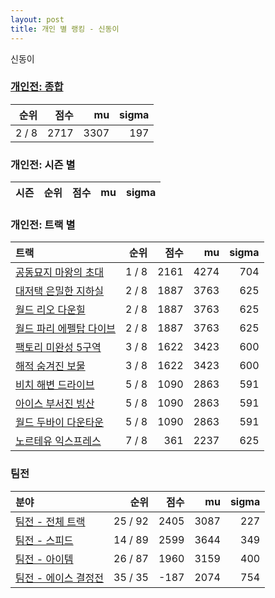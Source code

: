 ```yaml
---
layout: post
title: 개인 별 랭킹 - 신동이
---
```


신동이

### [개인전: 종합](../singles-full)

| 순위 | 점수 | mu | sigma |
|---:|---:|---:|---:|
| 2 / 8 | 2717 | 3307 | 197 |

### 개인전: 시즌 별

| 시즌 | 순위 | 점수 | mu | sigma |
|:---|---:|---:|---:|---:|

### 개인전: 트랙 별

| 트랙 | 순위 | 점수 | mu | sigma |
|:---|---:|---:|---:|---:|
| [공동묘지 마왕의 초대](../mawang) | 1 / 8 | 2161 | 4274 | 704 |
| [대저택 은밀한 지하실](../jeotaek) | 2 / 8 | 1887 | 3763 | 625 |
| [월드 리오 다운힐](../rio) | 2 / 8 | 1887 | 3763 | 625 |
| [월드 파리 에펠탑 다이브](../eifel) | 2 / 8 | 1887 | 3763 | 625 |
| [팩토리 미완성 5구역](../district5) | 3 / 8 | 1622 | 3423 | 600 |
| [해적 숨겨진 보물](../haesumbo) | 3 / 8 | 1622 | 3423 | 600 |
| [비치 해변 드라이브](../haebyun) | 5 / 8 | 1090 | 2863 | 591 |
| [아이스 부서진 빙산](../boobing) | 5 / 8 | 1090 | 2863 | 591 |
| [월드 두바이 다운타운](../dubai) | 5 / 8 | 1090 | 2863 | 591 |
| [노르테유 익스프레스](../noex) | 7 / 8 | 361 | 2237 | 625 |

### 팀전

| 분야 | 순위 | 점수 | mu | sigma |
|:---|---:|---:|---:|---:|
| [팀전 - 전체 트랙](../team-full) | 25 / 92 | 2405 | 3087 | 227 |
| [팀전 - 스피드](../team-speed) | 14 / 89 | 2599 | 3644 | 349 |
| [팀전 - 아이템](../team-item) | 26 / 87 | 1960 | 3159 | 400 |
| [팀전 - 에이스 결정전](../team-ace) | 35 / 35 | -187 | 2074 | 754 |
